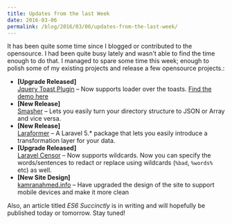 ```yaml
---
title: Updates from the last Week
date: 2016-03-06
permalink: /blog/2016/03/06/updates-from-the-last-week/
---
```


It has been quite some time since I blogged or contributed to the opensource. I had been quite busy lately and wasn't able to find the time enough to do that. I managed to spare some time this week; enough to polish some of my existing projects and release a few opensource projects.:

- **[Upgrade Released]**<br>
  [Jquery Toast Plugin](http://github.com/kamranahmedse/jquery-toast-plugin) &ndash; Now supports loader over the toasts. [Find the demo here](http://kamranahmed.info)
- **[New Release]**<br>
  [Smasher](https://github.com/kamranahmedse/smasher) &ndash; Lets you easily turn your directory structure to JSON or Array and vice versa.
- **[New Release]**<br>
  [Laraformer](http://github.com/kamranahmedse/laraformer) &ndash; A Laravel 5.* package that lets you easily introduce a transformation layer for your data.
- **[Upgrade Released]**<br>
  [Laravel Censor](http://github.com/kamranahmedse/laravel-censor) &ndash; Now supports wildcards. Now you can specify the words/sentences to redact or replace using wildcards (`%bad`, `%words%` etc) as well.
- **[New Site Design]**<br>
  [kamranahmed.info](http://kamranahmed.info/) &ndash; Have upgraded the design of the site to support mobile devices and make it more clean

Also, an article titled *ES6 Succinctly* is in writing and will hopefully be published today or tomorrow. Stay tuned!
